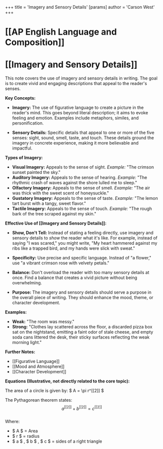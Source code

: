 +++
 title = 'Imagery and Sensory Details'
[params]
	author = 'Carson West'
+++
# [[AP English Language and Composition]]
# [[Imagery and Sensory Details]]

This note covers the use of imagery and sensory details in writing.  The goal is to create vivid and engaging descriptions that appeal to the reader's senses.

**Key Concepts:**

* **Imagery:**  The use of figurative language to create a picture in the reader's mind. This goes beyond literal description; it aims to evoke feeling and emotion.  Examples include metaphors, similes, and personification.

* **Sensory Details:**  Specific details that appeal to one or more of the five senses: sight, sound, smell, taste, and touch.  These details ground the imagery in concrete experience, making it more believable and impactful.


**Types of Imagery:**

* **Visual Imagery:**  Appeals to the sense of sight.  *Example:* "The crimson sunset painted the sky."
* **Auditory Imagery:** Appeals to the sense of hearing. *Example:* "The rhythmic crash of waves against the shore lulled me to sleep."
* **Olfactory Imagery:** Appeals to the sense of smell. *Example:* "The air was thick with the sweet scent of honeysuckle."
* **Gustatory Imagery:** Appeals to the sense of taste. *Example:* "The lemon tart burst with a tangy, sweet flavor."
* **Tactile Imagery:** Appeals to the sense of touch. *Example:* "The rough bark of the tree scraped against my skin."


**Effective Use of [[Imagery and Sensory Details]]:**

* **Show, Don't Tell:** Instead of stating a feeling directly, use imagery and sensory details to *show* the reader what it's like.  For example, instead of saying "I was scared," you might write, "My heart hammered against my ribs like a trapped bird, and my hands were slick with sweat."

* **Specificity:** Use precise and specific language. Instead of "a flower," use "a vibrant crimson rose with velvety petals."

* **Balance:**  Don't overload the reader with too many sensory details at once. Find a balance that creates a vivid picture without being overwhelming.

* **Purpose:** The imagery and sensory details should serve a purpose in the overall piece of writing. They should enhance the mood, theme, or character development.


**Examples:**

* **Weak:**  "The room was messy."
* **Strong:** "Clothes lay scattered across the floor, a discarded pizza box sat on the nightstand, emitting a faint odor of stale cheese, and empty soda cans littered the desk, their sticky surfaces reflecting the weak morning light."


**Further Notes:**

* [[Figurative Language]]
* [[Mood and Atmosphere]]
* [[Character Development]]


**Equations (Illustrative, not directly related to the core topic):**

The area of a circle is given by:   $ A = \pi r^[[2]] $ 

The Pythagorean theorem states:   $$ a^[[2]] + b^[[2]] = c^[[2]] $$  
Where:

*  $ A $  = Area
*  $ r $  = radius
*  $ a $ ,  $ b $ ,  $ c $  = sides of a right triangle


